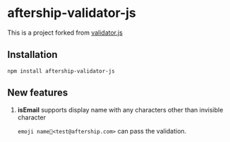 # aftership-validator-js
This is a project forked from [validator.js](https://github.com/chriso/validator.js)

## Installation
`npm install aftership-validator-js`

## New features
1. **isEmail** supports display name with any characters other than invisible character

	`emoji name🍅<test@aftership.com>` can pass the validation.
   
  